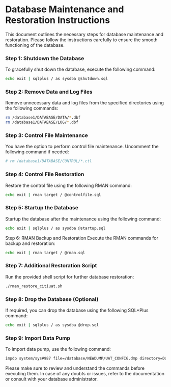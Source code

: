 # Database Maintenance and Restoration Instructions

This document outlines the necessary steps for database maintenance and restoration. Please follow the instructions carefully to ensure the smooth functioning of the database.

### Step 1: Shutdown the Database

To gracefully shut down the database, execute the following command:

```bash
echo exit | sqlplus / as sysdba @shutdown.sql
```

### Step 2: Remove Data and Log Files
Remove unnecessary data and log files from the specified directories using the following commands:

```bash
rm /database1/DATABASE/DATA/*.dbf
rm /database1/DATABASE/LOG/*.dbf
```

### Step 3: Control File Maintenance
You have the option to perform control file maintenance. Uncomment the following command if needed:

```bash
# rm /database1/DATABASE/CONTROL/*.ctl
```

### Step 4: Control File Restoration
Restore the control file using the following RMAN command:

```bash
echo exit | rman target / @controlfile.sql
```

### Step 5: Startup the Database
Startup the database after the maintenance using the following command:

```bash
echo exit | sqlplus / as sysdba @startup.sql
```

Step 6: RMAN Backup and Restoration
Execute the RMAN commands for backup and restoration:

```bash
echo exit | rman target / @rman.sql
```

### Step 7: Additional Restoration Script
Run the provided shell script for further database restoration:

```bash
./rman_restore_citiuat.sh
```

### Step 8: Drop the Database (Optional)
If required, you can drop the database using the following SQL*Plus command:

```bash
echo exit | sqlplus / as sysdba @drop.sql
```

### Step 9: Import Data Pump
To import data pump, use the following command:

```bash
impdp system/sys#987 file=/database/NEWDUMP/UAT_CONFIG.dmp directory=DUMP full=yes log = CONFIG_29SEP20.log
```

Please make sure to review and understand the commands before executing them. In case of any doubts or issues, refer to the documentation or consult with your database administrator.
